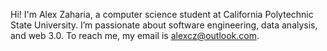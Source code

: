 Hi! I'm Alex Zaharia, a computer science student at California Polytechnic State University.
I’m passionate about software engineering, data analysis, and web 3.0. 
To reach me, my email is alexcz@outlook.com.
